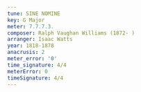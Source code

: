 ```yaml
---
tune: SINE NOMINE
key: G Major
meter: 7.7.7.3.
composer: Ralph Vaughan Williams (1872- )
arranger: Isaac Watts
year: 1818-1878
anacrusis: 2
meter_error: '0'
time_signature: 4/4
meterError: 0
timeSignature: 4/4
---
```

